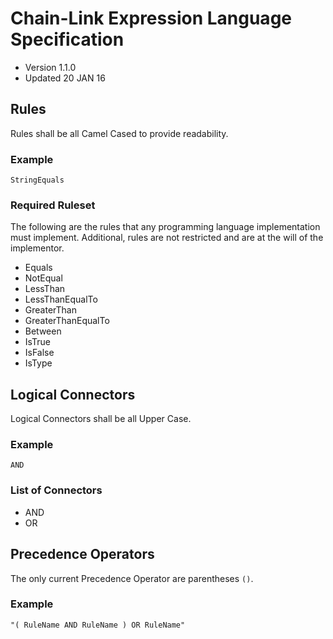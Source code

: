 # Chain-Link Expression Language Specification
- Version 1.1.0
- Updated 20 JAN 16


## Rules
Rules shall be all Camel Cased to provide readability.

### Example

```
StringEquals
```

### Required Ruleset
The following are the rules that any programming language implementation must implement. Additional, rules are not restricted and are at the will of the implementor.

- Equals
- NotEqual
- LessThan
- LessThanEqualTo
- GreaterThan
- GreaterThanEqualTo
- Between
- IsTrue
- IsFalse
- IsType

## Logical Connectors
Logical Connectors shall be all Upper Case.

### Example
```
AND
```

### List of Connectors
- AND
- OR

## Precedence Operators
The only current Precedence Operator are parentheses ``` () ```.

### Example
```
"( RuleName AND RuleName ) OR RuleName"
```
